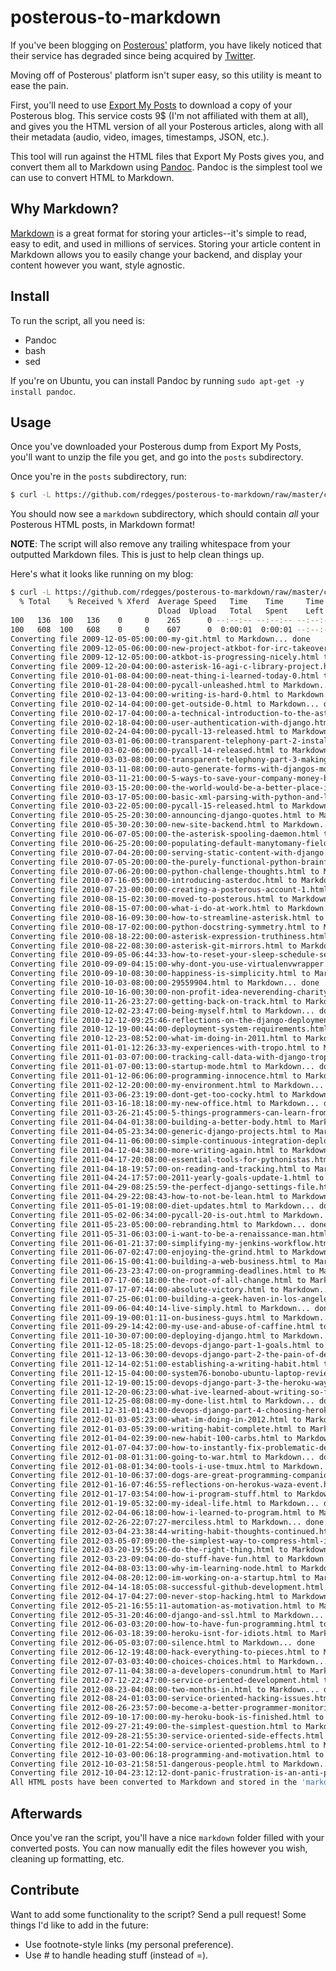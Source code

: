# posterous-to-markdown

If you've been blogging on [Posterous'][posterous] platform, you have likely
noticed that their service has degraded since being acquired by
[Twitter][twitter].

Moving off of Posterous' platform isn't super easy, so this utility is meant to
ease the pain.

First, you'll need to use [Export My Posts][export-my-posts] to download a copy
of your Posterous blog. This service costs 9$ (I'm not affiliated with them at
all), and gives you the HTML version of all your Posterous articles, along with
all their metadata (audio, video, images, timestamps, JSON, etc.).

This tool will run against the HTML files that Export My Posts gives you, and
convert them all to Markdown using [Pandoc][pandoc]. Pandoc is the simplest tool
we can use to convert HTML to Markdown.


## Why Markdown?

[Markdown][markdown] is a great format for storing your articles--it's simple to
read, easy to edit, and used in millions of services. Storing your article
content in Markdown allows you to easily change your backend, and display your
content however you want, style agnostic.


## Install

To run the script, all you need is:

- Pandoc
- bash
- sed

If you're on Ubuntu, you can install Pandoc by running `sudo apt-get -y install pandoc`.


## Usage

Once you've downloaded your Posterous dump from Export My Posts, you'll want to
unzip the file you get, and go into the `posts` subdirectory.

Once you're in the `posts` subdirectory, run:

``` bash
$ curl -L https://github.com/rdegges/posterous-to-markdown/raw/master/convert.sh | bash
```

You should now see a `markdown` subdirectory, which should contain *all* your
Posterous HTML posts, in Markdown format!

**NOTE**: The script will also remove any trailing whitespace from your
outputted Markdown files. This is just to help clean things up.

Here's what it looks like running on my blog:

``` bash
$ curl -L https://github.com/rdegges/posterous-to-markdown/raw/master/convert.sh | bash
  % Total    % Received % Xferd  Average Speed   Time    Time     Time  Current
                                 Dload  Upload   Total   Spent    Left  Speed
100   136  100   136    0     0    265      0 --:--:-- --:--:-- --:--:--   459
100   608  100   608    0     0    607      0  0:00:01  0:00:01 --:--:--  2179
Converting file 2009-12-05-05:00:00-my-git.html to Markdown... done
Converting file 2009-12-05-06:00:00-new-project-atkbot-for-irc-takeovers.html to Markdown... done
Converting file 2009-12-12-05:00:00-atkbot-is-progressing-nicely.html to Markdown... done
Converting file 2009-12-20-04:00:00-asterisk-16-agi-c-library-project.html to Markdown... done
Converting file 2010-01-08-04:00:00-neat-thing-i-learned-today-0.html to Markdown... done
Converting file 2010-01-28-04:00:00-pycall-unleashed.html to Markdown... done
Converting file 2010-02-13-04:00:00-writing-is-hard-0.html to Markdown... done
Converting file 2010-02-14-04:00:00-get-outside-0.html to Markdown... done
Converting file 2010-02-17-04:00:00-a-technical-introduction-to-the-asterisk-gate.html to Markdown... done
Converting file 2010-02-18-04:00:00-user-authentication-with-django.html to Markdown... done
Converting file 2010-02-24-04:00:00-pycall-13-released.html to Markdown... done
Converting file 2010-03-01-06:00:00-transparent-telephony-part-2-installing-aster.html to Markdown... done
Converting file 2010-03-02-06:00:00-pycall-14-released.html to Markdown... done
Converting file 2010-03-03-08:00:00-transparent-telephony-part-3-making-and-recei.html to Markdown... done
Converting file 2010-03-11-08:00:00-auto-generate-forms-with-djangos-modelform.html to Markdown... done
Converting file 2010-03-11-21:00:00-5-ways-to-save-your-company-money-by-switchin.html to Markdown... done
Converting file 2010-03-15-20:00:00-the-world-would-be-a-better-place-if-everyone.html to Markdown... done
Converting file 2010-03-17-05:00:00-basic-xml-parsing-with-python-and-lxml.html to Markdown... done
Converting file 2010-03-22-05:00:00-pycall-15-released.html to Markdown... done
Converting file 2010-05-25-20:30:00-announcing-django-quotes.html to Markdown... done
Converting file 2010-05-30-20:30:00-new-site-backend.html to Markdown... done
Converting file 2010-06-07-05:00:00-the-asterisk-spooling-daemon.html to Markdown... done
Converting file 2010-06-25-20:00:00-populating-default-manytomany-field-values-in.html to Markdown... done
Converting file 2010-07-04-20:00:00-serving-static-content-with-django.html to Markdown... done
Converting file 2010-07-05-20:00:00-the-purely-functional-python-brainfuck-challe.html to Markdown... done
Converting file 2010-07-06-20:00:00-python-challenge-thoughts.html to Markdown... done
Converting file 2010-07-16-05:00:00-introducing-asterdoc.html to Markdown... done
Converting file 2010-07-23-00:00:00-creating-a-posterous-account-1.html to Markdown... done
Converting file 2010-08-15-02:30:00-moved-to-posterous.html to Markdown... done
Converting file 2010-08-15-07:00:00-what-i-do-at-work.html to Markdown... done
Converting file 2010-08-16-09:30:00-how-to-streamline-asterisk.html to Markdown... done
Converting file 2010-08-17-02:00:00-python-docstring-symmetry.html to Markdown... done
Converting file 2010-08-18-22:00:00-asterisk-expression-truthiness.html to Markdown... done
Converting file 2010-08-22-08:30:00-asterisk-git-mirrors.html to Markdown... done
Converting file 2010-09-05-06:44:33-how-to-reset-your-sleep-schedule-seriously.html to Markdown... done
Converting file 2010-09-09-04:15:00-why-dont-you-use-virtualenvwrapper.html to Markdown... done
Converting file 2010-09-10-08:30:00-happiness-is-simplicity.html to Markdown... done
Converting file 2010-10-03-08:00:00-29559904.html to Markdown... done
Converting file 2010-10-16-00:30:00-non-profit-idea-neverending-charity.html to Markdown... done
Converting file 2010-11-26-23:27:00-getting-back-on-track.html to Markdown... done
Converting file 2010-12-02-23:47:00-being-myself.html to Markdown... done
Converting file 2010-12-12-09:25:46-reflections-on-the-django-deployment-and-djan.html to Markdown... done
Converting file 2010-12-19-00:44:00-deployment-system-requirements.html to Markdown... done
Converting file 2010-12-23-08:52:00-what-im-doing-in-2011.html to Markdown... done
Converting file 2011-01-01-12:26:33-my-experiences-with-tropo.html to Markdown... done
Converting file 2011-01-03-07:00:00-tracking-call-data-with-django-tropo.html to Markdown... done
Converting file 2011-01-07-00:13:00-startup-mode.html to Markdown... done
Converting file 2011-01-12-06:06:00-programming-innocence.html to Markdown... done
Converting file 2011-02-12-20:00:00-my-environment.html to Markdown... done
Converting file 2011-03-06-23:19:00-dont-get-too-cocky.html to Markdown... done
Converting file 2011-03-16-18:18:00-my-new-office.html to Markdown... done
Converting file 2011-03-26-21:45:00-5-things-programmers-can-learn-from-bodybuild.html to Markdown... done
Converting file 2011-04-04-01:38:00-building-a-better-body.html to Markdown... done
Converting file 2011-04-05-23:34:00-generic-django-projects.html to Markdown... done
Converting file 2011-04-11-06:00:00-simple-continuous-integration-deployment-with.html to Markdown... done
Converting file 2011-04-12-04:38:00-more-writing-again.html to Markdown... done
Converting file 2011-04-17-20:08:00-essential-tools-for-pythonistas.html to Markdown... done
Converting file 2011-04-18-19:57:00-on-reading-and-tracking.html to Markdown... done
Converting file 2011-04-24-17:57:00-2011-yearly-goals-update-1.html to Markdown... done
Converting file 2011-04-29-08:25:59-the-perfect-django-settings-file.html to Markdown... done
Converting file 2011-04-29-22:08:43-how-to-not-be-lean.html to Markdown... done
Converting file 2011-05-01-19:08:00-diet-updates.html to Markdown... done
Converting file 2011-05-02-06:34:00-pycall-20-is-out.html to Markdown... done
Converting file 2011-05-23-05:00:00-rebranding.html to Markdown... done
Converting file 2011-05-31-06:03:00-i-want-to-be-a-renaissance-man.html to Markdown... done
Converting file 2011-06-01-21:37:00-simplifying-my-jenkins-workflow.html to Markdown... done
Converting file 2011-06-07-02:47:00-enjoying-the-grind.html to Markdown... done
Converting file 2011-06-15-00:41:00-building-a-web-business.html to Markdown... done
Converting file 2011-06-23-23:47:00-on-programming-deadlines.html to Markdown... done
Converting file 2011-07-17-06:18:00-the-root-of-all-change.html to Markdown... done
Converting file 2011-07-17-07:44:00-absolute-victory.html to Markdown... done
Converting file 2011-07-25-06:01:00-building-a-geek-haven-in-los-angeles.html to Markdown... done
Converting file 2011-09-06-04:40:14-live-simply.html to Markdown... done
Converting file 2011-09-19-00:01:11-on-business-guys.html to Markdown... done
Converting file 2011-09-29-14:42:00-my-use-and-abuse-of-caffine.html to Markdown... done
Converting file 2011-10-30-07:00:00-deploying-django.html to Markdown... done
Converting file 2011-12-05-18:25:00-devops-django-part-1-goals.html to Markdown... done
Converting file 2011-12-13-06:30:00-devops-django-part-2-the-pain-of-deployment.html to Markdown... done
Converting file 2011-12-14-02:51:00-establishing-a-writing-habit.html to Markdown... done
Converting file 2011-12-15-04:00:00-system76-bonobo-ubuntu-laptop-review.html to Markdown... done
Converting file 2011-12-19-00:15:00-devops-django-part-3-the-heroku-way.html to Markdown... done
Converting file 2011-12-20-06:23:00-what-ive-learned-about-writing-so-far.html to Markdown... done
Converting file 2011-12-25-08:08:00-my-done-list.html to Markdown... done
Converting file 2011-12-31-01:43:00-devops-django-part-4-choosing-heroku.html to Markdown... done
Converting file 2012-01-03-05:23:00-what-im-doing-in-2012.html to Markdown... done
Converting file 2012-01-03-05:39:00-writing-habit-complete.html to Markdown... done
Converting file 2012-01-04-02:39:00-new-habit-100-carbs.html to Markdown... done
Converting file 2012-01-07-04:37:00-how-to-instantly-fix-problematic-deployments.html to Markdown... done
Converting file 2012-01-08-01:31:00-going-to-war.html to Markdown... done
Converting file 2012-01-08-01:34:00-tools-i-use-tmux.html to Markdown... done
Converting file 2012-01-10-06:37:00-dogs-are-great-programming-companions.html to Markdown... done
Converting file 2012-01-16-07:46:55-reflections-on-herokus-waza-event.html to Markdown... done
Converting file 2012-01-17-03:54:00-how-i-program-stuff.html to Markdown... done
Converting file 2012-01-19-05:32:00-my-ideal-life.html to Markdown... done
Converting file 2012-02-04-06:18:00-how-i-learned-to-program.html to Markdown... done
Converting file 2012-02-26-22:07:27-merciless.html to Markdown... done
Converting file 2012-03-04-23:38:44-writing-habit-thoughts-continued.html to Markdown... done
Converting file 2012-03-05-07:09:00-the-simplest-way-to-compress-html-in-django.html to Markdown... done
Converting file 2012-03-20-19:55:26-do-the-right-thing.html to Markdown... done
Converting file 2012-03-23-09:04:00-do-stuff-have-fun.html to Markdown... done
Converting file 2012-04-08-03:13:00-why-im-learning-node.html to Markdown... done
Converting file 2012-04-08-20:12:00-im-working-on-a-startup.html to Markdown... done
Converting file 2012-04-14-18:05:08-successful-github-development.html to Markdown... done
Converting file 2012-04-17-04:27:00-never-stop-hacking.html to Markdown... done
Converting file 2012-05-21-16:55:11-automation-as-motivation.html to Markdown... done
Converting file 2012-05-31-20:46:00-django-and-ssl.html to Markdown... done
Converting file 2012-06-03-03:20:00-how-to-have-fun-programming.html to Markdown... done
Converting file 2012-06-03-18:39:00-heroku-isnt-for-idiots.html to Markdown... done
Converting file 2012-06-05-03:07:00-silence.html to Markdown... done
Converting file 2012-06-12-19:48:00-hack-everything-to-pieces.html to Markdown... done
Converting file 2012-07-03-03:40:00-choices-choices.html to Markdown... done
Converting file 2012-07-11-04:38:00-a-developers-conundrum.html to Markdown... done
Converting file 2012-07-12-22:47:00-service-oriented-development.html to Markdown... done
Converting file 2012-08-23-04:08:00-two-months-in.html to Markdown... done
Converting file 2012-08-24-01:03:00-service-oriented-hacking-issues.html to Markdown... done
Converting file 2012-08-26-23:57:00-become-a-better-programmer-monitoring.html to Markdown... done
Converting file 2012-09-10-17:00:00-my-heroku-book-is-finished.html to Markdown... done
Converting file 2012-09-27-21:49:00-the-simplest-question.html to Markdown... done
Converting file 2012-09-28-21:55:30-service-oriented-side-effects.html to Markdown... done
Converting file 2012-10-01-22:54:00-service-oriented-problems.html to Markdown... done
Converting file 2012-10-03-00:06:18-programming-and-motivation.html to Markdown... done
Converting file 2012-10-03-21:58:51-dangerous-people.html to Markdown... done
Converting file 2012-10-04-23:12:12-dont-panic-frustration-is-an-anti-pattern.html to Markdown... done
All HTML posts have been converted to Markdown and stored in the 'markdown' folder!
```


## Afterwards

Once you've ran the script, you'll have a nice `markdown` folder filled with
your converted posts. You can now manually edit the files however you wish,
cleaning up formatting, etc.


## Contribute

Want to add some functionality to the script? Send a pull request! Some things
I'd like to add in the future:

- Use footnote-style links (my personal preference).
- Use # to handle heading stuff (instead of =).


[posterous]: https://posterous.com/ "Posterous"
[twitter]: https://twitter.com "Twitter"
[export-my-posts]: https://exportmyposts.jazzychad.net/ "Export My Posts"
[pandoc]: http://johnmacfarlane.net/pandoc/ "Pandoc"
[markdown]: http://en.wikipedia.org/wiki/Markdown "Markdown"
